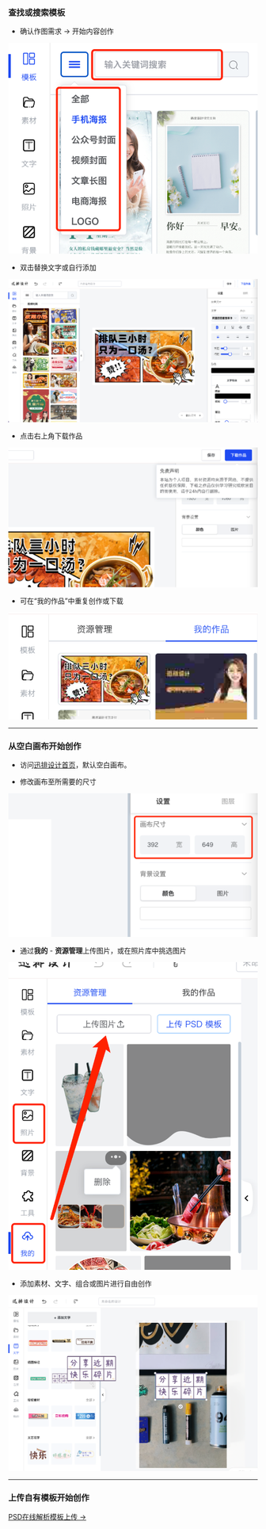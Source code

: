### 查找或搜索模板

- 确认作图需求 -> 开始内容创作

![](../images/2023-7-17-1689557849182.png)

- 双击替换文字或自行添加

![](../images/2023-7-17-1689558055663.png)

- 点击右上角下载作品

![](../images/2023-7-17-1689558362935.png)

- 可在“我的作品”中重复创作或下载

![](../images/2023-7-17-1689558304387.png)

------

### 从空白画布开始创作

- 访问[迅排设计首页](https://design.palxp.com/home)，默认空白画布。

- 修改画布至所需要的尺寸

![](../images/2023-7-17-1689558839560.png)

- 通过**我的** - **资源管理**上传图片，或在照片库中挑选图片

![](../images/2023-7-17-1689558960728.png)

- 添加素材、文字、组合或图片进行自由创作

![](../images/2023-7-17-1689559186849.png)

------

### 上传自有模板开始创作

[PSD在线解析模板上传 ->](/articles/1687855172725)

